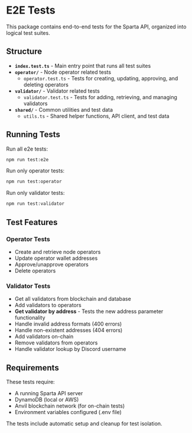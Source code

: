 # E2E Tests

This package contains end-to-end tests for the Sparta API, organized into logical test suites.

## Structure

- **`index.test.ts`** - Main entry point that runs all test suites
- **`operator/`** - Node operator related tests
  - `operator.test.ts` - Tests for creating, updating, approving, and deleting operators
- **`validator/`** - Validator related tests  
  - `validator.test.ts` - Tests for adding, retrieving, and managing validators
- **`shared/`** - Common utilities and test data
  - `utils.ts` - Shared helper functions, API client, and test data

## Running Tests

Run all e2e tests:
```bash
npm run test:e2e
```

Run only operator tests:
```bash
npm run test:operator
```

Run only validator tests:
```bash
npm run test:validator
```

## Test Features

### Operator Tests
- Create and retrieve node operators
- Update operator wallet addresses
- Approve/unapprove operators
- Delete operators

### Validator Tests
- Get all validators from blockchain and database
- Add validators to operators
- **Get validator by address** - Tests the new address parameter functionality
- Handle invalid address formats (400 errors)
- Handle non-existent addresses (404 errors)
- Add validators on-chain
- Remove validators from operators
- Handle validator lookup by Discord username

## Requirements

These tests require:
- A running Sparta API server
- DynamoDB (local or AWS)
- Anvil blockchain network (for on-chain tests)
- Environment variables configured (.env file)

The tests include automatic setup and cleanup for test isolation.
